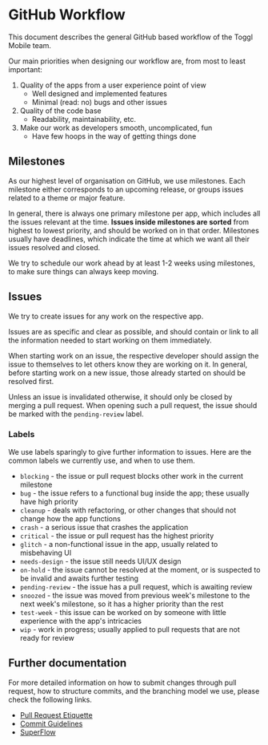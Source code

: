 # GitHub Workflow

This document describes the general GitHub based workflow of the Toggl Mobile team.

Our main priorities when designing our workflow are, from most to least important:

1. Quality of the apps from a user experience point of view
    - Well designed and implemented features
    - Minimal (read: no) bugs and other issues
2. Quality of the code base
    - Readability, maintainability, etc.
3. Make our work as developers smooth, uncomplicated, fun
    - Have few hoops in the way of getting things done


## Milestones

As our highest level of organisation on GitHub, we use milestones. Each milestone either corresponds to an upcoming release, or groups issues related to a theme or major feature.

In general, there is always one primary milestone per app, which includes all the issues relevant at the time. **Issues inside milestones are sorted** from highest to lowest priority, and should be worked on in that order. Milestones usually have deadlines, which indicate the time at which we want all their issues resolved and closed.

We try to schedule our work ahead by at least 1-2 weeks using milestones, to make sure things can always keep moving.


## Issues

We try to create issues for any work on the respective app.

Issues are as specific and clear as possible, and should contain or link to all the information needed to start working on them immediately.

When starting work on an issue, the respective developer should assign the issue to themselves to let others know they are working on it. In general, before starting work on a new issue, those already started on should be resolved first.

Unless an issue is invalidated otherwise, it should only be closed by merging a pull request. When opening such a pull request, the issue should be marked with the `pending-review` label.

### Labels

We use labels sparingly to give further information to issues. Here are the common labels we currently use, and when to use them.

- `blocking` - the issue or pull request blocks other work in the current milestone  
- `bug` - the issue refers to a functional bug inside the app; these usually have high priority
- `cleanup` - deals with refactoring, or other changes that should not change how the app functions
- `crash` - a serious issue that crashes the application
- `critical` - the issue or pull request has the highest priority
- `glitch` - a non-functional issue in the app, usually related to misbehaving UI
- `needs-design` - the issue still needs UI/UX design
- `on-hold` - the issue cannot be resolved at the moment, or is suspected to be invalid and awaits further testing
- `pending-review` - the issue has a pull request, which is awaiting review
- `snoozed` - the issue was moved from previous week's milestone to the next week's milestone, so it has a higher priority than the rest
- `test-week` - this issue can be worked on by someone with little experience with the app's intricacies
- `wip` - work in progress; usually applied to pull requests that are not ready for review


## Further documentation

For more detailed information on how to submit changes through pull request, how to structure commits, and the branching model we use, please check the following links.

- [Pull Request Etiquette](https://github.com/toggl/mobile-docs/blob/develop/pull-request-etiquette.md "Pull Request Etiquette")
- [Commit Guidelines](https://github.com/toggl/mobile-docs/blob/develop/commit-guidelines.md "Commit Guidelines")
- [SuperFlow](https://github.com/toggl/mobile-docs/blob/develop/superflow.md "SuperFlow: Toggl Mobile's branching work flow")
